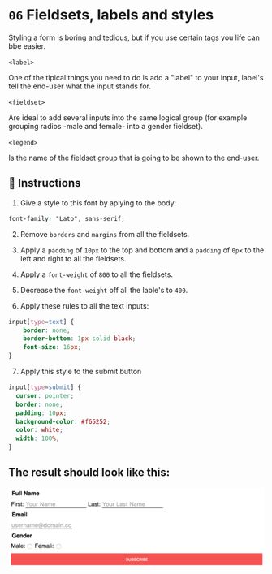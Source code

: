 # `06` Fieldsets, labels and styles

Styling a form is boring and tedious, but if you use certain tags you life can bbe easier. 

`<label>`  

One of the tipical things you need to do is add a "label" to your input, label's tell the end-user what the input stands for.

`<fieldset>`  

Are ideal to add several inputs into the same logical group (for example grouping radios -male and female- into a gender fieldset).

`<legend>`  

Is the name of the fieldset group that is going to be shown to the end-user.

## 📝 Instructions

1. Give a style to this font by aplying to the body:

```css
font-family: "Lato", sans-serif;
```

2. Remove `borders` and `margins` from all the fieldsets. 

3. Apply a `padding` of `10px` to the top and bottom and a `padding` of `0px` to the left and right to all the fieldsets. 

4. Apply a `font-weight` of `800` to all the fieldsets.

5. Decrease the `font-weight` off all the lable's to `400`.

6. Apply these rules to all the text inputs:

```css
input[type=text] {
	border: none;
	border-bottom: 1px solid black;
	font-size: 16px;
}
```

7. Apply this style to the submit button

```css
input[type=submit] {
  cursor: pointer;
  border: none;
  padding: 10px;
  background-color: #f65252;
  color: white;
  width: 100%;
}
```

## The result should look like this:

![06-fieldsets-labels-and-styles](../../.learn/assets/NGmLdal.png?raw=true)
